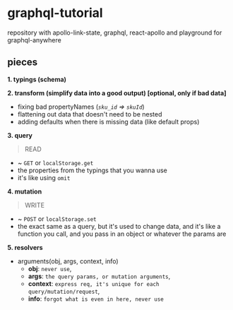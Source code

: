 # graphql-tutorial
repository with apollo-link-state, graphql, react-apollo and playground for graphql-anywhere

## pieces

**1. typings (schema)**

**2. transform (simplify data into a good output) [optional, only if bad data]**
  - fixing bad propertyNames (_`sku_id` => `skuId`_)
  - flattening out data that doesn't need to be nested
  - adding defaults when there is missing data (like default props)
  
**3. query**
   > READ
- ~ `GET` or `localStorage.get`
- the properties from the typings that you wanna use
- it's like using `omit`

**4. mutation**
   > WRITE

- ~ `POST` or `localStorage.set`
- the exact same as a query, but it's used to change data, and it's like a function you call, and you pass in an object or whatever the params are

**5. resolvers**

- arguments(obj, args, context, info)
  - **obj**: `never use`,
  - **args**: `the query params, or mutation arguments`,
  - **context**: `express req, it's unique for each query/mutation/request`,
  - **info**: `forgot what is even in here, never use`
